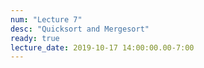 ```yaml
---
num: "Lecture 7"
desc: "Quicksort and Mergesort"
ready: true
lecture_date: 2019-10-17 14:00:00.00-7:00
---
```

